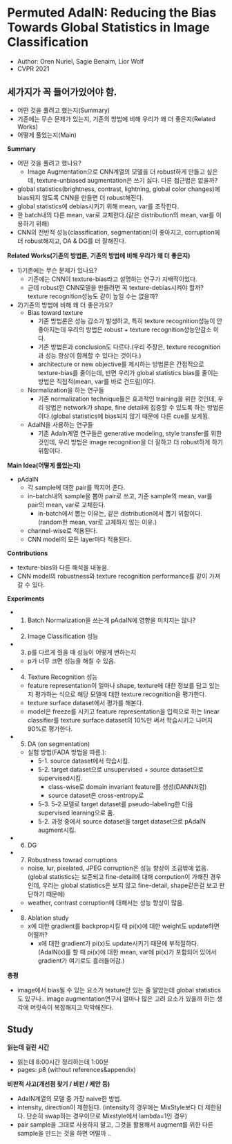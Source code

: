 # Permuted AdaIN: Reducing the Bias Towards Global Statistics in Image Classification
- Author: Oren Nuriel, Sagie Benaim, Lior Wolf
- CVPR 2021

## 세가지가 꼭 들어가있어야 함.
- 어떤 것을 풀려고 했는지(Summary)
- 기존에는 무슨 문제가 있는지, 기존의 방법에 비해 우리가 왜 더 좋은지(Related Works)
- 어떻게 풀었는지(Main)

**Summary**
- 어떤 것을 풀려고 했나요?
  - Image Augmentation으로 CNN계열의 모델을 더 robust하게 만들고 싶은데, texture-unbiased augmentation은 쓰기 싫다. 다른 접근법은 없을까?
- global statistics(brightness, contrast, lightning, global color changes)에 bias되지 않도록 CNN을 만들면 더 robust해진다.
- global statistics에 debias시키기 위해 mean, var를 조작한다.
- 한 batch내의 다른 mean, var로 교체한다.(같은 distribution의 mean, var를 이용하기 위해)
- CNN의 전반적 성능(classification, segmentation)이 좋아지고, corruption에 더 robust해지고, DA & DG를 더 잘해진다.

**Related Works(기존의 방법론, 기존의 방법에 비해 우리가 왜 더 좋은지)**
- 1)기존에는 무슨 문제가 있나요?
  - 기존에는 CNN이 texture-bias라고 설명하는 연구가 지배적이었다. 
  - 근데 robust한 CNN모델을 만들려면 꼭 texture-debias시켜야 할까? texture recognition성능도 같이 높일 수는 없을까?
- 2)기존의 방법에 비해 왜 더 좋은가요?
  - Bias toward texture
    - 기존 방법론은 성능 감소가 발생하고, 특히 texture recognition성능이 안좋아지는데 우리의 방법은 robust + texture recognition성능안감소 이다.
    - 기존 방법론과 conclusion도 다르다.(우리 주장은, texture recognition과 성능 향상이 함께할 수 있다는 것이다.)
    - architecture or new objective를 제시하는 방법론은 간접적으로 texture-bias를 줄이는데, 반면 우리가 global statistics bias를 줄이는 방법은 직접적(mean, var를 바로 건드림)이다.
  - Normalization을 하는 연구들
    - 기존 normalization technique들은 효과적인 training을 위한 것인데, 우리 방법은 network가 shape, fine detail에 집중할 수 있도록 하는 방법론이다.(global statistics에 bias되지 않기 때문에 다른 cue를 보게됨.
  - AdaIN을 사용하는 연구들
    - 기존 AdaIn계열 연구들은 generative modeling, style transfer를 위한 것인데, 우리 방법은 image recognition을 더 잘하고 더 robust하게 하기 위함이다.

**Main Idea(어떻게 풀었는지)**
- pAdaIN
  - 각 sample에 대한 pair를 짝지어 준다.
  - in-batch내의 sample을 뽑아 pair로 쓰고, 기준 sample의 mean, var를 pair의 mean, var로 교체한다.
    - in-batch에서 뽑는 이유는, 같은 distribution에서 뽑기 위함이다.(random한 mean, var로 교체하지 않는 이유.)
  - channel-wise로 적용된다.
  - CNN model의 모든 layer마다 적용된다.

**Contributions**
- texture-bias와 다른 해석을 내놓음.
- CNN model의 robustness와 texture recognition performance를 같이 가져갈 수 있다.

**Experiments**
- 1) Batch Normalization을 쓰는게 pAdaIN에 영향을 미치지는 않나?
- 2) Image Classification 성능
- 3) p를 다르게 줬을 때 성능이 어떻게 변하는지
  - p가 너무 크면 성능을 해칠 수 있음.
- 4) Texture Recognition 성능
  - feature representation이 얼마나 shape, texture에 대한 정보를 담고 있는지 평가하는 식으로 해당 모델에 대한 texture recognition을 평가한다.
  - texture surface dataset에서 평가를 해본다.
  - model은 freeze를 시키고 feature representation을 입력으로 하는 linear classifier를 texture surface dataset의 10%만 써서 학습시키고 나머지 90%로 평가한다.
- 5) DA (on segmentation)
  - 실험 방법(FADA 방법을 따름.):
    - 5-1. source dataset에서 학습시킴.
    - 5-2. target dataset으로 unsupervised + source dataset으로 supervised시킴.
      - class-wise로 domain invariant feature를 생성(DANN처럼)
      - source dataset은 cross-entropy로
    - 5-3. 5-2.모델로 target dataset를 pseudo-labeling한 다음 supervised learning으로 품.
    - 5-2. 과정 중에서 source dataset을 target dataset으로 pAdaIN augment시킴.
- 6) DG
- 7) Robustness towrad corruptions
  - noise, lur, pixelated, JPEG corruption은 성능 향상이 조금밖에 없음.(global statistics는 보존되고 fine-detail에 대해 corrpution이 가해진 경우인데, 우리는 global statistics은 보지 않고 fine-detail, shape같은걸 보고 판단하기 때문에)
  - weather, contrast corruption에 대해서는 성능 향상이 많음.
- 8) Ablation study
  - x에 대한 gradient를 backprop시킬 때 pi(x)에 대한 weight도 update하면 어떨까?
    - x에 대한 gradient가 pi(x)도 update시키기 때문에 부적절하다.(AdaIN(x)를 할 때 pi(x)에 대한 mean, var에 pi(x)가 포함되어 있어서 gradient가 여기로도 흘러들어감.)

**총평**
- image에서 bias될 수 있는 요소가 texture만 있는 줄 알았는데 global statistics도 있구나.. image augmentation연구시 얼마나 많은 고려 요소가 있을까 하는 생각에 머릿속이 복잡해지고 막막해진다.

## Study

**읽는데 걸린 시간**
- 읽는데 8:00시간 정리하는데 1:00분
- pages: p8 (without references&appendix) 

**비판적 사고(개선점 찾기 / 비판 / 제안 등)**
- AdaIN계열의 모델 중 가장 naive한 방법. 
- intensity, direction이 제한된다. (intensity의 경우에는 MixStyle보다 더 제한된다. 단순히 swap하는 경우이므로 Mixstyle에서 lambda=1인 경우)
- pair sample을 그대로 사용하지 말고, 그것을 활용해서 augment를 위한 다른 sample을 만드는 것을 하면 어떨까 ..

